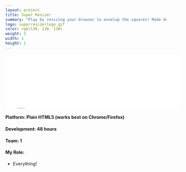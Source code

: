 ```yaml
---
layout: project
title: Super Resizer
summary: "Play by resizing your browser to envelop the squares! Made during <a href='http://ludumdare.com/compo/ludum-dare-31/?action=preview&uid=36186' target='_blank'>Ludum Dare 31</a>."
logo: superresizerlogo.gif
color: rgb(130, 130, 130)
weight: 3
width: 1
height: 1
---
```


<iframe src="//itch.io/embed/15407?linkback=true" 
  width="552" height="167" frameborder="0"></iframe>
  
<h4>Platform: Plain HTML5 (works best on Chrome/Firefox)</h4>
<h4>Development: 48 hours</h4>
<h4>Team: 1</h4>
<h4>My Role:</h4>
<ul class="role">
  <li>Everything!</li>
</ul>